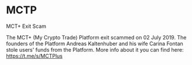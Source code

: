 # MCTP
MCT+ Exit Scam

The MCT+ (My Crypto Trade) Platform exit scammed on 02 July 2019.
The founders of the Platform Andreas Kaltenhuber and his wife Carina Fontan stole users' funds from the Platform.
More info about it you can find here:
https://t.me/s/MCTPlus
